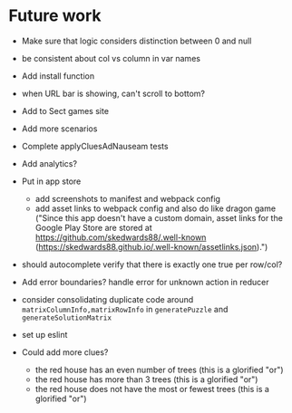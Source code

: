 # Future work

- Make sure that logic considers distinction between 0 and null
- be consistent about col vs column in var names
- Add install function
- when URL bar is showing, can't scroll to bottom?
- Add to Sect games site
- Add more scenarios
- Complete applyCluesAdNauseam tests

- Add analytics?
- Put in app store
  - add screenshots to manifest and webpack config
  - add asset links to webpack config and also do like dragon game ("Since this app doesn't have a custom domain, asset links for the Google Play Store are stored at https://github.com/skedwards88/.well-known (https://skedwards88.github.io/.well-known/assetlinks.json).")
- should autocomplete verify that there is exactly one true per row/col?
- Add error boundaries? handle error for unknown action in reducer
- consider consolidating duplicate code around `matrixColumnInfo,matrixRowInfo` in `generatePuzzle` and `generateSolutionMatrix`
- set up eslint

- Could add more clues?
  - the red house has an even number of trees (this is a glorified "or")
  - the red house has more than 3 trees (this is a glorified "or")
  - the red house does not have the most or fewest trees (this is a glorified "or")